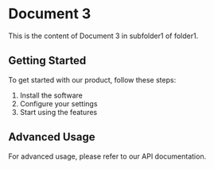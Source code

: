 # Document 3

This is the content of Document 3 in subfolder1 of folder1.

## Getting Started

To get started with our product, follow these steps:

1. Install the software
2. Configure your settings
3. Start using the features

## Advanced Usage

For advanced usage, please refer to our API documentation.

